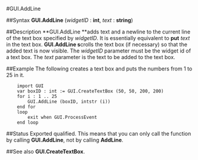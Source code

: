 
#GUI.AddLine

##Syntax
**GUI.AddLine** (_widgetID_ : **int**, _text_ : **string**)



##Description
**GUI.AddLine **adds text and a newline to the current line of the text box specified by _widgetID_. It is essentially equivalent to **put** _text_ in the text box. **GUI.AddLine s**crolls the text box (if necessary) so that the added text is now visible. The _widgetID_ parameter must be the widget id of a text box. The _text_ parameter is the text to be added to the text box.



##Example
The following creates a text box and puts the numbers from 1 to 25 in it.



        import GUI
        var boxID : int := GUI.CreateTextBox (50, 50, 200, 200)
        for i : 1 .. 25
            GUI.AddLine (boxID, intstr (i))
        end for
        loop
            exit when GUI.ProcessEvent
        end loop
##Status
Exported qualified.
This means that you can only call the function by calling **GUI.AddLine**, not by calling **AddLine**.



##See also
**GUI.CreateTextBox**.


